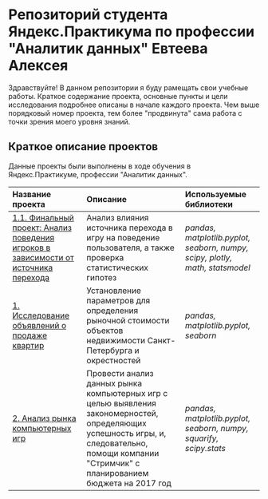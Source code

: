 # Репозиторий студента Яндекс.Практикума по профессии "Аналитик данных" Евтеева Алексея

Здравствуйте! В данном репозитории я буду рамещать свои учебные работы. Краткое содержание проекта, основные пункты и цели исследования подробнее описаны в начале каждого проекта. Чем выше порядковый номер проекта, тем более "продвинута" сама работа с точки зрения моего уровня знаний.

## Краткое описание проектов

Данные проекты были выполнены в ходе обучения в Яндекс.Практикуме, профессии "Аналитик данных".

| Название проекта | Описание | Используемые библиотеки | 
| :---------------------- | :---------------------- | :---------------------- |
| [1.1. Финальный проект: Анализ поведения игроков в зависимости от источника перехода](final_project) | Анализ влияния источника перехода в игру на поведение пользователя, а также проверка статистических гипотез | *pandas, matplotlib.pyplot, seaborn, numpy, scipy, plotly, math, statsmodel* |
| [1. Исследование объявлений о продаже квартир](real_estate) | Установление параметров для определения рыночной стоимости объектов недвижимости Санкт-Петербурга и окрестностей | *pandas, matplotlib.pyplot, seaborn* |
| [2. Анализ рынка компьютерных игр](game_store) | Провести анализ данных рынка компьютерных игр с целью выявления закономерностей, определяющих успешность игры, и, следовательно, помощи компании "Стримчик" с планированием бюджета на 2017 год | *pandas, matplotlib.pyplot, seaborn, numpy, squarify, scipy.stats* |

